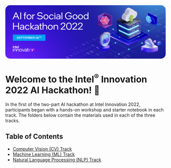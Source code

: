 <img src="machine-learning-track/media/AXG-22-11_Software_Dev_Hackathon_Adaptations_1500x500_v0.png" style="width:auto;border-radius:15px">

# Welcome to the Intel<sup>&reg;</sup> Innovation 2022 AI Hackathon! 🚀

In the first of the two-part AI hackathon at Intel Innovation 2022, participants began with a hands-on workshop and starter notebook in each track. The folders below contain the materials used in each of the three tracks.

## Table of Contents
- [Computer Vision (CV) Track](https://github.com/intel-innersource/frameworks.ai.ai-hackathon/tree/master/innovation-hackathon/computer-vision-track)
- [Machine Learning (ML) Track](https://github.com/intel-innersource/frameworks.ai.ai-hackathon/tree/master/innovation-hackathon/machine-learning-track)
- [Natural Language Processing (NLP) Track](https://github.com/intel-innersource/frameworks.ai.ai-hackathon/tree/master/innovation-hackathon/natural-language-processing-track)